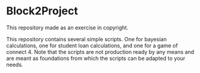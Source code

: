 # Block2Project

This repository made as an exercise in copyright.

This repository contains several simple scripts. One for bayesian calculations, one for student loan calculations, and one for a game of connect 4. Note that the scripts are not production ready by any means and are meant as foundations from which the scripts can be adapted to your needs. 
